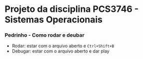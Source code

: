 # Projeto da disciplina PCS3746 - Sistemas Operacionais

### Pedrinho - Como rodar e deubar

- Rodar: estar com o arquivo aberto e `Ctrl+Shift+B`
- Debugar: estar com o arquivo aberto e dar play